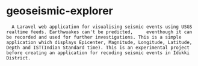 # geoseismic-explorer

      A Laravel web application for visualising seismic events using USGS realtime feeds. Earthwuakes can't be predicted,     eventhough it can be recorded and used for further investigations. This is a simple application which displays Epicenter, Magnitude, Longitude, Latitude, Depth and IST(Indian Standard time). This is an experimental project before creating an application for recoding seismic events in Idukki District.
